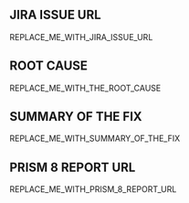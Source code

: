 ## JIRA ISSUE URL
REPLACE_ME_WITH_JIRA_ISSUE_URL

## ROOT CAUSE
REPLACE_ME_WITH_THE_ROOT_CAUSE

## SUMMARY OF THE FIX
REPLACE_ME_WITH_SUMMARY_OF_THE_FIX

## PRISM 8 REPORT URL
REPLACE_ME_WITH_PRISM_8_REPORT_URL
